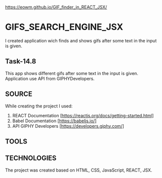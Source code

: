 https://eowm.github.io/GIF_finder_in_REACT_JSX/

# GIFS_SEARCH_ENGINE_JSX

I created application wich finds and shows gifs after some text in the input is given.

## Task-14.8

This app shows different  gifs after some text in the input is given. Application use API from GIPHYDevelopers.
 
## SOURCE 
While creating the project I used: 
1. REACT Documentation [https://reactjs.org/docs/getting-started.html]
2. Babel Documentation [https://babeljs.io/]
3. API GIPHY Developers [https://developers.giphy.com/]

## TOOLS 

## TECHNOLOGIES 
The project was created based on HTML, CSS, JavaScript, REACT, JSX.


